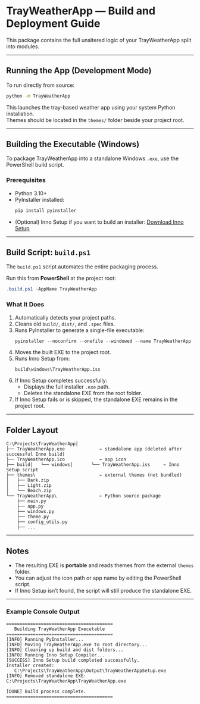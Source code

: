 # TrayWeatherApp — Build and Deployment Guide

This package contains the full unaltered logic of your TrayWeatherApp split into modules.

---

## Running the App (Development Mode)

To run directly from source:

```bash
python -m TrayWeatherApp
```

This launches the tray-based weather app using your system Python installation.  
Themes should be located in the `themes/` folder beside your project root.

---

## Building the Executable (Windows)

To package TrayWeatherApp into a standalone Windows `.exe`, use the PowerShell build script.

### Prerequisites
- Python 3.10+
- PyInstaller installed:
  ```bash
  pip install pyinstaller
  ```
- (Optional) Inno Setup if you want to build an installer:
  [Download Inno Setup](https://jrsoftware.org/isinfo.php)

---

## Build Script: `build.ps1`

The `build.ps1` script automates the entire packaging process.

Run this from **PowerShell** at the project root:
```powershell
.build.ps1 -AppName TrayWeatherApp
```

### What It Does
1. Automatically detects your project paths.
2. Cleans old `build/`, `dist/`, and `.spec` files.
3. Runs PyInstaller to generate a single-file executable:
   ```powershell
   pyinstaller --noconfirm --onefile --windowed --name TrayWeatherApp --icon ..\TrayWeatherApp.ico main.py
   ```
4. Moves the built EXE to the project root.
5. Runs Inno Setup from:
   ```
   build\windows\TrayWeatherApp.iss
   ```
6. If Inno Setup completes successfully:
   - Displays the full installer `.exe` path.
   - Deletes the standalone EXE from the root folder.
7. If Inno Setup fails or is skipped, the standalone EXE remains in the project root.

---

## Folder Layout

```
C:\Projects\TrayWeatherApp│
├── TrayWeatherApp.exe             ← standalone app (deleted after successful Inno build)
├── TrayWeatherApp.ico             ← app icon
├── build│   └── windows│       └── TrayWeatherApp.iss     ← Inno Setup script
├── themes\                        ← external themes (not bundled)
│   ├── Dark.zip
│   ├── Light.zip
│   └── Beach.zip
└── TrayWeatherApp\                ← Python source package
    ├── main.py
    ├── app.py
    ├── windows.py
    ├── theme.py
    ├── config_utils.py
    ├── ...
```

---

## Notes

- The resulting EXE is **portable** and reads themes from the external `themes` folder.
- You can adjust the icon path or app name by editing the PowerShell script.
- If Inno Setup isn’t found, the script will still produce the standalone EXE.

---

### Example Console Output
```
========================================
   Building TrayWeatherApp Executable
========================================
[INFO] Running PyInstaller...
[INFO] Moving TrayWeatherApp.exe to root directory...
[INFO] Cleaning up build and dist folders...
[INFO] Running Inno Setup Compiler...
[SUCCESS] Inno Setup build completed successfully.
Installer created:
   C:\Projects\TrayWeatherApp\Output\TrayWeatherAppSetup.exe
[INFO] Removed standalone EXE: C:\Projects\TrayWeatherApp\TrayWeatherApp.exe

[DONE] Build process complete.
========================================
```
